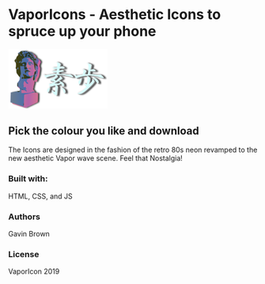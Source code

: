 # VaporIcons - Aesthetic Icons to spruce up your phone
<img src="images/logo.svg" alt="Logo Img" width="200px">

## Pick the colour you like and download
The Icons are designed in the fashion of the retro 80s neon revamped to the new aesthetic Vapor wave scene. 
Feel that Nostalgia!

### Built with:
HTML, CSS, and JS

### Authors
Gavin Brown

### License
VaporIcon 2019
